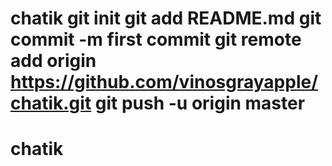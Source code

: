 # chatik git init git add README.md git commit -m first commit git remote add origin https://github.com/vinosgrayapple/chatik.git git push -u origin master
# chatik
